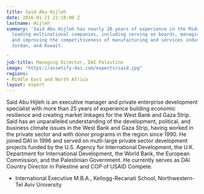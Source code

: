 ```yaml
---
title: Said Abu Hijleh
date: 2016-01-21 22:18:00 Z
lastname: Hijleh
summary: 'Said Abu Hijleh has nearly 20 years of experience in the Middle East with
  leading multinational companies, including serving on boards, managing, advising,
  and improving the competitiveness of manufacturing and services industries in Palestine,
  Jordan, and Kuwait.

'
job-title: Managing Director, DAI Palestine
image: "https://assetify-dai.com/experts/said.jpg"
regions:
- Middle East and North Africa
layout: expert
---
```


Said Abu Hijleh is an executive manager and private enterprise development specialist with more than 25 years of experience building economic resilience and creating market linkages for the West Bank and Gaza Strip. Said has an unparalleled understanding of the development, political, and business climate issues in the West Bank and Gaza Strip, having worked in the private sector and with donor programs in the region since 1990. He joined DAI in 1996 and served on mutli-large private sector development projects funded by the U.S. Agency for International Development, the U.K. Department for International Development, the World Bank, the European Commission, and the Palestinian Government. He currently serves as DAI Country Director in Palestine and COP of  USAID Compete.

* International Executive M.B.A., Kellogg-Recanati School, Northwestern-Tel Aviv University